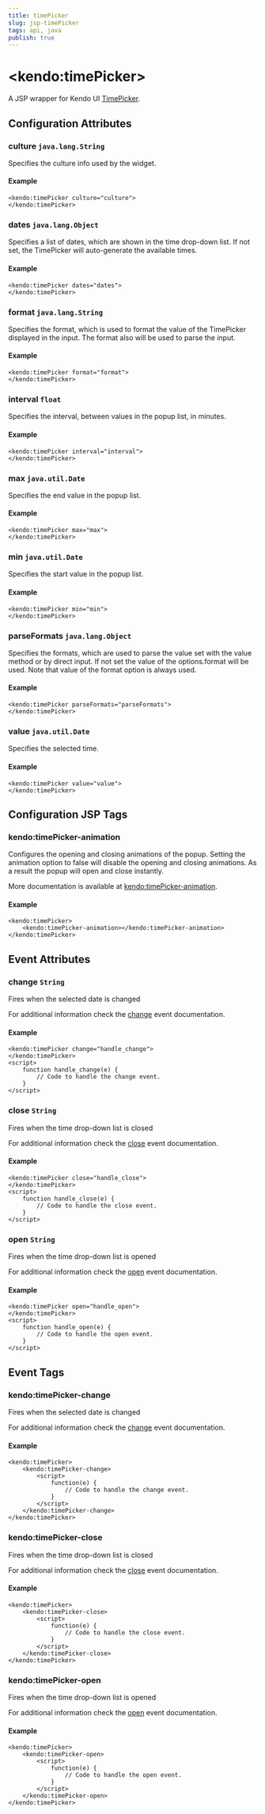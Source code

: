 ```yaml
---
title: timePicker
slug: jsp-timePicker
tags: api, java
publish: true
---
```


# \<kendo:timePicker\>
A JSP wrapper for Kendo UI [TimePicker](/api/web/timepicker).

## Configuration Attributes

### culture `java.lang.String`

Specifies the culture info used by the widget.

#### Example
    <kendo:timePicker culture="culture">
    </kendo:timePicker>

### dates `java.lang.Object`

Specifies a list of dates, which are shown in the time drop-down list. If not set, the TimePicker will auto-generate the available times.

#### Example
    <kendo:timePicker dates="dates">
    </kendo:timePicker>

### format `java.lang.String`

Specifies the format, which is used to format the value of the TimePicker displayed in the input. The format also will be used to parse the input.

#### Example
    <kendo:timePicker format="format">
    </kendo:timePicker>

### interval `float`

Specifies the interval, between values in the popup list, in minutes.

#### Example
    <kendo:timePicker interval="interval">
    </kendo:timePicker>

### max `java.util.Date`

Specifies the end value in the popup list.

#### Example
    <kendo:timePicker max="max">
    </kendo:timePicker>

### min `java.util.Date`

Specifies the start value in the popup list.

#### Example
    <kendo:timePicker min="min">
    </kendo:timePicker>

### parseFormats `java.lang.Object`

Specifies the formats, which are used to parse the value set with the value method or by direct input. If not set the value of the options.format will be used. Note that value of the format option is always used.

#### Example
    <kendo:timePicker parseFormats="parseFormats">
    </kendo:timePicker>

### value `java.util.Date`

Specifies the selected time.

#### Example
    <kendo:timePicker value="value">
    </kendo:timePicker>


##  Configuration JSP Tags

### kendo:timePicker-animation

Configures the opening and closing animations of the popup. Setting the animation option to false will disable the opening and closing animations. As a result the popup will open and close instantly.

More documentation is available at [kendo:timePicker-animation](timepicker/animation).

#### Example

    <kendo:timePicker>
        <kendo:timePicker-animation></kendo:timePicker-animation>
    </kendo:timePicker>


## Event Attributes

### change `String`

Fires when the selected date is changed


For additional information check the [change](/api/web/timepicker#events-change) event documentation.

#### Example
    <kendo:timePicker change="handle_change">
    </kendo:timePicker>
    <script>
        function handle_change(e) {
            // Code to handle the change event.
        }
    </script>

### close `String`

Fires when the time drop-down list is closed


For additional information check the [close](/api/web/timepicker#events-close) event documentation.

#### Example
    <kendo:timePicker close="handle_close">
    </kendo:timePicker>
    <script>
        function handle_close(e) {
            // Code to handle the close event.
        }
    </script>

### open `String`

Fires when the time drop-down list is opened


For additional information check the [open](/api/web/timepicker#events-open) event documentation.

#### Example
    <kendo:timePicker open="handle_open">
    </kendo:timePicker>
    <script>
        function handle_open(e) {
            // Code to handle the open event.
        }
    </script>

## Event Tags

### kendo:timePicker-change

Fires when the selected date is changed


For additional information check the [change](/api/web/timepicker#events-change) event documentation.

#### Example
    <kendo:timePicker>
        <kendo:timePicker-change>
            <script>
                function(e) {
                    // Code to handle the change event.
                }
            </script>
        </kendo:timePicker-change>
    </kendo:timePicker>

### kendo:timePicker-close

Fires when the time drop-down list is closed


For additional information check the [close](/api/web/timepicker#events-close) event documentation.

#### Example
    <kendo:timePicker>
        <kendo:timePicker-close>
            <script>
                function(e) {
                    // Code to handle the close event.
                }
            </script>
        </kendo:timePicker-close>
    </kendo:timePicker>

### kendo:timePicker-open

Fires when the time drop-down list is opened


For additional information check the [open](/api/web/timepicker#events-open) event documentation.

#### Example
    <kendo:timePicker>
        <kendo:timePicker-open>
            <script>
                function(e) {
                    // Code to handle the open event.
                }
            </script>
        </kendo:timePicker-open>
    </kendo:timePicker>

